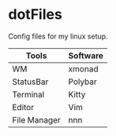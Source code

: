 # dotFiles

Config files for my linux setup.

| Tools | Software |
| --- | --- |
| WM | xmonad |
| StatusBar | Polybar |
| Terminal | Kitty |
| Editor | Vim |
| File Manager | nnn |

